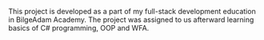 This project is developed as a part of my full-stack development education in BilgeAdam Academy. The project was assigned to us afterward learning basics of C# programming, OOP and WFA. 
